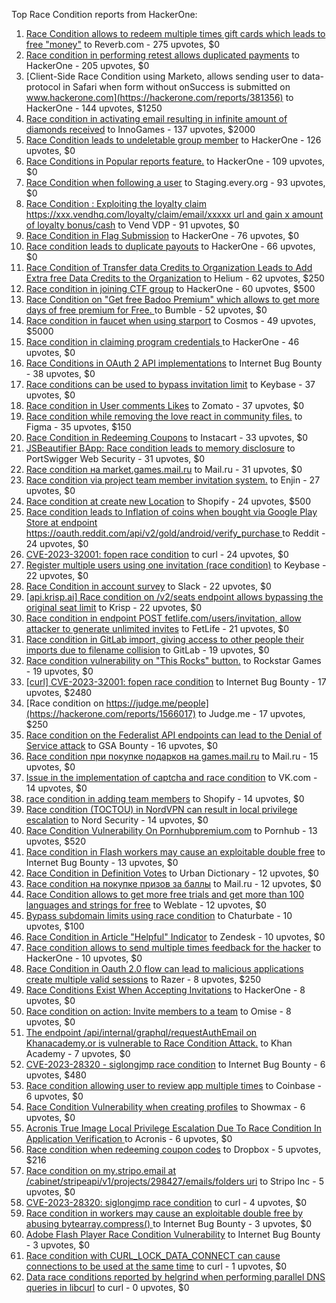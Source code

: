 Top Race Condition reports from HackerOne:

1. [Race Condition allows to redeem multiple times gift cards which leads to free "money"](https://hackerone.com/reports/759247) to Reverb.com - 275 upvotes, $0
2. [Race condition in performing retest allows duplicated payments](https://hackerone.com/reports/429026) to HackerOne - 205 upvotes, $0
3. [Client-Side Race Condition using Marketo, allows sending user to data-protocol in Safari when form without onSuccess is submitted on www.hackerone.com](https://hackerone.com/reports/381356) to HackerOne - 144 upvotes, $1250
4. [Race condition in activating email resulting in infinite amount of diamonds received](https://hackerone.com/reports/509629) to InnoGames - 137 upvotes, $2000
5. [Race Condition leads to undeletable group member](https://hackerone.com/reports/604534) to HackerOne - 126 upvotes, $0
6. [Race Conditions in Popular reports feature.](https://hackerone.com/reports/146845) to HackerOne - 109 upvotes, $0
7. [Race Condition when following a user](https://hackerone.com/reports/927384) to Staging.every.org - 93 upvotes, $0
8. [Race Condition : Exploiting the loyalty claim https://xxx.vendhq.com/loyalty/claim/email/xxxxx url and gain x amount of loyalty bonus/cash](https://hackerone.com/reports/331940) to Vend VDP - 91 upvotes, $0
9. [Race Condition in Flag Submission](https://hackerone.com/reports/454949) to HackerOne - 76 upvotes, $0
10. [Race condition leads to duplicate payouts](https://hackerone.com/reports/220445) to HackerOne - 66 upvotes, $0
11. [Race Condition of Transfer data Credits to Organization Leads to Add Extra free Data Credits to the Organization](https://hackerone.com/reports/974892) to Helium - 62 upvotes, $250
12. [Race condition in joining CTF group](https://hackerone.com/reports/1540969) to HackerOne - 60 upvotes, $500
13. [Race Condition on "Get free Badoo Premium" which allows to get more days of free premium for Free. ](https://hackerone.com/reports/1037430) to Bumble - 52 upvotes, $0
14. [Race condition in faucet when using starport](https://hackerone.com/reports/1438052) to Cosmos - 49 upvotes, $5000
15. [Race condition in claiming program credentials ](https://hackerone.com/reports/488985) to HackerOne - 46 upvotes, $0
16. [Race Conditions in OAuth 2 API implementations](https://hackerone.com/reports/55140) to Internet Bug Bounty - 38 upvotes, $0
17. [Race conditions can be used to bypass invitation limit](https://hackerone.com/reports/115007) to Keybase - 37 upvotes, $0
18. [Race condition in User comments  Likes](https://hackerone.com/reports/1409913) to Zomato - 37 upvotes, $0
19. [Race condition while removing the love react in community files.](https://hackerone.com/reports/996141) to Figma - 35 upvotes, $150
20. [Race Condition in Redeeming Coupons](https://hackerone.com/reports/157996) to Instacart - 33 upvotes, $0
21. [JSBeautifier BApp: Race condition leads to memory disclosure](https://hackerone.com/reports/187134) to PortSwigger Web Security - 31 upvotes, $0
22. [Race condition на market.games.mail.ru](https://hackerone.com/reports/317557) to Mail.ru - 31 upvotes, $0
23. [Race condition via project team member invitation system.](https://hackerone.com/reports/1108291) to Enjin - 27 upvotes, $0
24. [Race condition at create new Location](https://hackerone.com/reports/413759) to Shopify - 24 upvotes, $500
25. [Race condition leads to Inflation of coins when bought via Google Play Store at endpoint https://oauth.reddit.com/api/v2/gold/android/verify_purchase ](https://hackerone.com/reports/801743) to Reddit - 24 upvotes, $0
26. [CVE-2023-32001: fopen race condition](https://hackerone.com/reports/2039870) to curl - 24 upvotes, $0
27. [Register multiple users using one invitation (race condition)](https://hackerone.com/reports/148609) to Keybase - 22 upvotes, $0
28. [Race Condition in account survey](https://hackerone.com/reports/165570) to Slack - 22 upvotes, $0
29. [[api.krisp.ai] Race condition on /v2/seats endpoint allows bypassing the original seat limit](https://hackerone.com/reports/1418419) to Krisp - 22 upvotes, $0
30. [Race condition in endpoint POST fetlife.com/users/invitation, allow attacker to generate unlimited invites](https://hackerone.com/reports/1460373) to FetLife - 21 upvotes, $0
31. [Race condition in GitLab import, giving access to other people their imports due to filename collision](https://hackerone.com/reports/214028) to GitLab - 19 upvotes, $0
32. [Race condition vulnerability on "This Rocks" button.](https://hackerone.com/reports/474021) to Rockstar Games - 19 upvotes, $0
33. [[curl] CVE-2023-32001: fopen race condition](https://hackerone.com/reports/2078571) to Internet Bug Bounty - 17 upvotes, $2480
34. [Race condition on https://judge.me/people](https://hackerone.com/reports/1566017) to Judge.me  - 17 upvotes, $250
35. [Race condition on the Federalist API endpoints can lead to the Denial of Service attack](https://hackerone.com/reports/249319) to GSA Bounty - 16 upvotes, $0
36. [Race condition при покупке подарков на games.mail.ru](https://hackerone.com/reports/685432) to Mail.ru - 15 upvotes, $0
37. [Issue in the implementation of captcha and race condition](https://hackerone.com/reports/67562) to VK.com - 14 upvotes, $0
38. [race condition in adding team members](https://hackerone.com/reports/176127) to Shopify - 14 upvotes, $0
39. [Race condition (TOCTOU) in NordVPN can result in local privilege escalation](https://hackerone.com/reports/768110) to Nord Security - 14 upvotes, $0
40. [Race Condition Vulnerability On Pornhubpremium.com](https://hackerone.com/reports/183624) to Pornhub - 13 upvotes, $520
41. [Race condition in Flash workers may cause an exploitabl​e double free](https://hackerone.com/reports/37240) to Internet Bug Bounty - 13 upvotes, $0
42. [Race Condition in Definition Votes](https://hackerone.com/reports/152717) to Urban Dictionary - 12 upvotes, $0
43. [Race condition на покупке призов за баллы](https://hackerone.com/reports/700833) to Mail.ru - 12 upvotes, $0
44. [Race Condition allows to get more free trials and get more than 100 languages and strings for free](https://hackerone.com/reports/1087188) to Weblate - 12 upvotes, $0
45. [Bypass subdomain limits using race condition](https://hackerone.com/reports/395351) to Chaturbate - 10 upvotes, $100
46. [Race Condition in Article "Helpful" Indicator](https://hackerone.com/reports/109485) to Zendesk - 10 upvotes, $0
47. [Race condition allows to send multiple times feedback for the hacker](https://hackerone.com/reports/1132171) to HackerOne - 10 upvotes, $0
48. [Race Condition in Oauth 2.0 flow can lead to malicious applications create multiple valid sessions](https://hackerone.com/reports/699112) to Razer - 8 upvotes, $250
49. [Race Conditions Exist When Accepting Invitations](https://hackerone.com/reports/119354) to HackerOne - 8 upvotes, $0
50. [Race condition on action: Invite members to a team](https://hackerone.com/reports/1285538) to Omise - 8 upvotes, $0
51. [The endpoint /api/internal/graphql/requestAuthEmail on Khanacademy.or is vulnerable to Race Condition Attack.](https://hackerone.com/reports/1293377) to Khan Academy - 7 upvotes, $0
52. [ CVE-2023-28320 - siglongjmp race condition](https://hackerone.com/reports/1990421) to Internet Bug Bounty - 6 upvotes, $480
53. [Race condition allowing user to review app multiple times](https://hackerone.com/reports/106360) to Coinbase - 6 upvotes, $0
54. [Race Condition Vulnerability when creating profiles](https://hackerone.com/reports/1428690) to Showmax - 6 upvotes, $0
55. [Acronis True Image Local Privilege Escalation Due To Race Condition In Application Verification ](https://hackerone.com/reports/1251464) to Acronis - 6 upvotes, $0
56. [Race condition when redeeming coupon codes](https://hackerone.com/reports/59179) to Dropbox - 5 upvotes, $216
57. [Race condition on my.stripo.email at /cabinet/stripeapi/v1/projects/298427/emails/folders uri](https://hackerone.com/reports/994051) to Stripo Inc - 5 upvotes, $0
58. [CVE-2023-28320: siglongjmp race condition](https://hackerone.com/reports/1929597) to curl - 4 upvotes, $0
59. [Race condition in workers may cause an exploitable double free by abusing bytearray.compress()  ](https://hackerone.com/reports/47227) to Internet Bug Bounty - 3 upvotes, $0
60. [Adobe Flash Player Race Condition Vulnerability](https://hackerone.com/reports/119657) to Internet Bug Bounty - 3 upvotes, $0
61. [Race condition with CURL_LOCK_DATA_CONNECT can cause connections to be used at the same time](https://hackerone.com/reports/724134) to curl - 1 upvotes, $0
62. [Data race conditions reported by helgrind when performing parallel DNS queries in libcurl](https://hackerone.com/reports/1019457) to curl - 0 upvotes, $0
